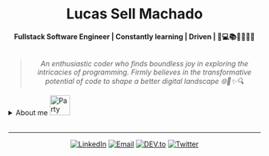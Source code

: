 <h1 align="center"> Lucas Sell Machado </h1>
    
<div align="center">
<b>Fullstack Software Engineer | Constantly learning | Driven | 🚀💻📚🔧👨‍💻🌱</b>
<br>
<br>

<blockquote>
    <p><i>
        An enthusiastic coder who finds boundless joy in exploring the intricacies of programming. Firmly believes in the transformative potential of code to shape a better digital landscape 🌐🧠✨🔍
    </i></p>
</blockquote>
</div>

<details closed>
<summary>About me <img class=" lazyloaded" src="https://raw.githubusercontent.com/Tarikul-Islam-Anik/Animated-Fluent-Emojis/master/Emojis/People%20with%20professions/Technologist%20Light%20Skin%20Tone.png" alt="Party Popper" title="Party Popper" width="40" height="40"></summary>

---


<div align="right" style="margin:auto">
     <a href="https://github.com/Sellucas">
        <img height="170em"
             src="https://github-readme-stats.vercel.app/api/top-langs/?username=Sellucas&hide=html,jupyter%20notebook&langs_count=6&hide_border=true&layout=compact&show_icons=true&line_height=24&theme=transparent&title_color=4a86d1&custom_title=My%20favorite%20languages"
             alt="Most used languages"
             align="right">
    </a>
</div>


Hey there!! I am Lucas <img class=" lazyloaded" src="https://raw.githubusercontent.com/Tarikul-Islam-Anik/Animated-Fluent-Emojis/master/Emojis/Hand%20gestures/Waving%20Hand%20Medium-Light%20Skin%20Tone.png" alt="Party Popper" title="Party Popper" width="40" height="40">

I see myself as someone on a lifelong learning journey, continually seeking to expand my knowledge. My goal is to develop scalable, easy-to-use and secure applications.

I have experience with Frontend and Backend programming. My main knowledge in technologies are **Javascript**, **React**, **Next.js**, **Node.js**, **GIT**. I am also comfortable using **Typescript**, **Electron**, and **Software Testing**.

<div>
    <div align="right" style="margin:auto">
        <a href="https://wakatime.com/@Sellucas">
            <img width="300em" src="https://github-readme-stats.vercel.app/api/wakatime?username=Sellucas&theme=transparent&hide_border=true&hide=markdown,html&hide_title=true&line_height=50&langs_count=4&layout=default"
                 alt="Wakatime stats" align="right" />
        </a>
    </div>

My main abilities include developing responsive and interactive user interfaces, desktop applications with cross-platform compatibility and applying software testing methodologies.

I am currently working on [Loading...](https://github.com/Sellucas)

</div>
</details>

<br/>

---

<div align="center">

[![LinkedIn](https://img.shields.io/badge/linkedin-%230077B5.svg?style=for-the-badge&logo=linkedin&logoColor=white)](https://www.linkedin.com/in/lucas-sell-machado/)
[![Email](https://img.shields.io/badge/Email-%23D14836.svg?style=for-the-badge&logo=Gmail&logoColor=white)](mailto:lucassellmachado@gmail.com)
[![DEV.to](https://img.shields.io/badge/DEV.to-%230A0A0A.svg?style=for-the-badge&logo=dev.to&logoColor=white)](https://dev.to/sellucas)
[![Twitter](https://img.shields.io/badge/Twitter-%231DA1F2.svg?style=for-the-badge&logo=Twitter&logoColor=white)](https://twitter.com/sellucas1)
</div>
